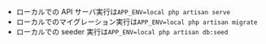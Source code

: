 -   ローカルでの API サーバ実行は`APP_ENV=local php artisan serve`
-   ローカルでのマイグレーション実行は`APP_ENV=local php artisan migrate`
-   ローカルでの seeder 実行は`APP_ENV=local php artisan db:seed`
